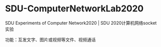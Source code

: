 # SDU-ComputerNetworkLab2020
SDU Experiments of Computer Network2020 | SDU 2020计算机网络socket实验

功能：互发文字、图片或视频等文件、视频通话
